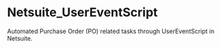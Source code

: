 # Netsuite_UserEventScript
Automated Purchase Order (PO) related tasks through UserEventScript in Netsuite.
